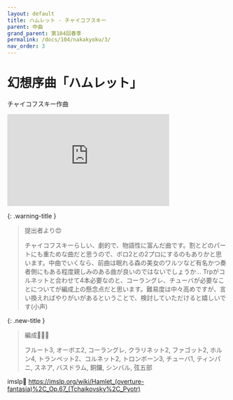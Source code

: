 ```yaml
---
layout: default
title: ハムレット - チャイコフスキー
parent: 中曲
grand_parent: 第104回春季
permalink: /docs/104/nakakyoku/3/
nav_order: 3
---
```


# 幻想序曲「ハムレット」

チャイコフスキー作曲

<iframe width="370" height="210" src="https://www.youtube.com/embed/4nHeAusdwAM?si=VfVdvRFSqe7Y-Q9K" title="YouTube video player" frameborder="0" allow="accelerometer; autoplay; clipboard-write; encrypted-media; gyroscope; picture-in-picture; web-share" allowfullscreen></iframe>

{: .warning-title }
> 提出者より😍
>
> チャイコフスキーらしい、劇的で、物語性に富んだ曲です。割とどのパートにも重ためな曲だと思うので、ボロ2との2プロにするのもありかと思います。中曲でいくなら、前曲は眠れる森の美女のワルツなど有名かつ奏者側にもある程度親しみのある曲が良いのではないでしょうか… Trpがコルネットと合わせて4本必要なのと、コーラングレ、チューバが必要なことについてが編成上の懸念点だと思います。難易度は中々高めですが、言い換えればやりがいがあるということで、検討していただけると嬉しいです(小声)

{: .new-title }
> 編成🎻🎺🥁
>
> フルート3, オーボエ2, コーラングレ, クラリネット2, ファゴット2, ホルン4, トランペット2、コルネット2, トロンボーン3, チューバ1, ティンパニ, スネア, バスドラム, 銅鑼, シンバル, 弦五部

imslp🎼
<a href="https://imslp.org/wiki/Hamlet_(overture-fantasia)%2C_Op.67_(Tchaikovsky%2C_Pyotr)">https://imslp.org/wiki/Hamlet_(overture-fantasia)%2C_Op.67_(Tchaikovsky%2C_Pyotr)</a>